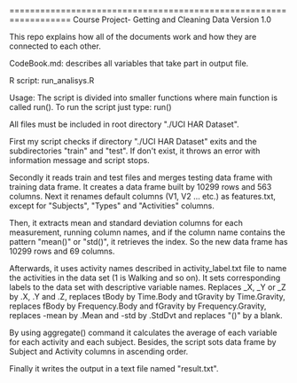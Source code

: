 ==================================================================
Course Project- Getting and Cleaning Data
Version 1.0

This repo explains how all of the documents work and how they are connected to each other.


CodeBook.md: describes all variables that take part in output file. 

R script: run_analisys.R


Usage: The script is divided into smaller functions where main function is called run().
To run the script just type: run()


All files must be included in root directory "./UCI HAR Dataset".

First my script checks if directory "./UCI HAR Dataset" exits and the subdirectories "train" and "test". If don't exist, it throws an error with information message and script stops.


Secondly it reads train and test files and merges testing data frame with training data frame. It creates a data frame built by 10299 rows and 563 columns. Next it renames default columns (V1, V2 ... etc.) as features.txt, except for "Subjects", "Types" and "Activities" columns.

Then, it extracts mean and standard deviation columns for each measurement, running column names, and if the column name contains the pattern "mean()" or "std()", it retrieves the index. So the new data frame has 10299 rows and 69 columns. 

Afterwards, it uses activity names described in activity_label.txt file to name the activities in the data set (1 is Walking and so on). It sets corresponding labels to the data set with descriptive variable names. Replaces _X, _Y or _Z by .X, .Y and .Z, replaces tBody by Time.Body and tGravity by Time.Gravity, replaces fBody by Frequency.Body and fGravity by Frequency.Gravity, replaces -mean by .Mean and -std by .StdDvt and replaces "()" by a blank.


By using aggregate() command it calculates the average of each variable for each activity and each subject. Besides, the script sots data frame by Subject and Activity columns in ascending order.


Finally it writes the output in a text file named "result.txt".

